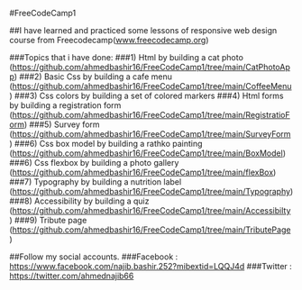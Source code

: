 #FreeCodeCamp1

##I have learned and practiced some lessons of responsive web design course from Freecodecamp(www.freecodecamp.org)

###Topics that i have done:
###1) Html by building a cat photo (https://github.com/ahmedbashir16/FreeCodeCamp1/tree/main/CatPhotoApp)
###2) Basic Css by building a cafe menu (https://github.com/ahmedbashir16/FreeCodeCamp1/tree/main/CoffeeMenu)
###3) Css colors by building a set of colored markers
###4) Html forms by building a registration form (https://github.com/ahmedbashir16/FreeCodeCamp1/tree/main/RegistratioForm)
###5) Survey form (https://github.com/ahmedbashir16/FreeCodeCamp1/tree/main/SurveyForm)
###6) Css box model by building a rathko painting (https://github.com/ahmedbashir16/FreeCodeCamp1/tree/main/BoxModel)
###6) Css flexbox by building a photo gallery (https://github.com/ahmedbashir16/FreeCodeCamp1/tree/main/flexBox)
###7) Typography by building a nutrition label (https://github.com/ahmedbashir16/FreeCodeCamp1/tree/main/Typography)
###8) Accessibility by building a quiz (https://github.com/ahmedbashir16/FreeCodeCamp1/tree/main/Accessibilty)
###9) Tribute page (https://github.com/ahmedbashir16/FreeCodeCamp1/tree/main/TributePage)

##Follow my social accounts.
###Facebook : https://www.facebook.com/najib.bashir.252?mibextid=LQQJ4d
###Twitter : https://twitter.com/ahmednajib66
